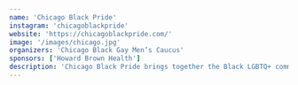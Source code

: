 ```yaml
---
name: 'Chicago Black Pride'
instagram: 'chicagoblackpride'
website: 'https://chicagoblackpride.com/'
image: '/images/chicago.jpg'
organizers: 'Chicago Black Gay Men’s Caucus'
sponsors: ['Howard Brown Health']
description: 'Chicago Black Pride brings together the Black LGBTQ+ community for celebration, empowerment, and advocacy in the Windy City.'
---
```

